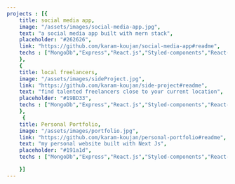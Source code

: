 ```yaml
---
projects : [{
    title: social media app,
    image: "/assets/images/social-media-app.jpg",
    text: "a social media app built with mern stack",
    placeholder: "#262626",
    link: "https://github.com/karam-koujan/social-media-app#readme",
    techs : ["MongoDb","Express","React.js","Styled-components","React-query"]
    },
    {
    title: local freelancers,
    image: "/assets/images/sideProject.jpg",
    link: "https://github.com/karam-koujan/side-project#readme",
    text: "find talented freelancers close to your current location",
    placeholder: "#19BD33",
    techs : ["MongoDb","Express","React.js","Styled-components","React-query"]
    },
     {
    title: Personal Portfolio,
    image: "/assets/images/portfolio.jpg",
    link: "https://github.com/karam-koujan/personal-portfolio#readme",
    text: "my personal website built with Next Js",
    placeholder: "#191a1d",
    techs : ["MongoDb","Express","React.js","Styled-components","React-query"]

    }]
---
```

